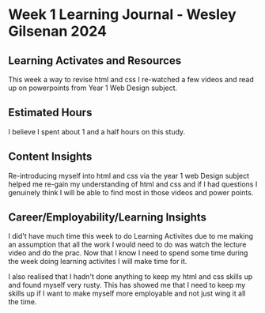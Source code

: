 # Week 1 Learning Journal - Wesley Gilsenan 2024


## Learning Activates and Resources
This week a way to revise html and css I re-watched a few videos and read up on powerpoints from Year 1 Web Design subject.

## Estimated Hours
I believe I spent about 1 and a half hours on this study.


## Content Insights
Re-introducing myself into html and css via the year 1 web Design subject helped me re-gain my understanding of html and css and if I had questions I genuinely think I will be able to find most in those videos and power points.


## Career/Employability/Learning Insights
I did't have much time this week to do Learning Activites due to me making an assumption that all the work I would need to do was watch the lecture video and do the prac. Now that I know I need to spend some time during the week doing learning activites I will make time for it.

I also realised that I hadn't done anything to keep my html and css skills up and found myself very rusty. This has showed me that I need to keep my skills up if I want to make myself more employable and not just wing it all the time.